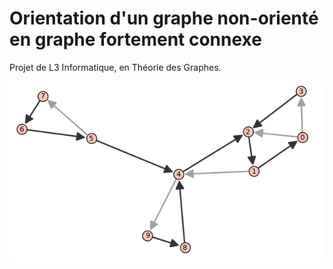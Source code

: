 # Orientation d'un graphe non-orienté en graphe fortement connexe
 
Projet de L3 Informatique, en Théorie des Graphes.

![Arbre de parcours d'un DFS](
    report/img/graphe-oriente-gris.png 
    "Arbre de parcours d'un DFS"
)
